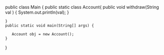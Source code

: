 public class Main
{
    public static class Account{
     public void withdraw(String val ) 
      {
        System.out.println(val);
    }
        
    }
	public static void main(String[] args) {
		
	   Account obj = new Account();
	}
 }
 
